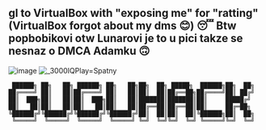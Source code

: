 gl to VirtualBox with "exposing me" for "ratting" (VirtualBox forgot about my dms 😊) 😴
Btw popbobikovi otw Lunarovi je to u pici takze se nesnaz o DMCA Adamku 🙃
----------------------------------------------------------------------------------------
![image](https://user-images.githubusercontent.com/75604883/179795707-895678b5-b6de-4aad-b466-1f777b6f8270.png)
![_3000IQPlay=Spatny](https://user-images.githubusercontent.com/75604883/179793456-52861ecb-783d-498e-910d-9921a9949a15.png)
```
 ██████╗ ██╗   ██╗ ██████╗ ██╗   ██╗██╗  ██╗ █████╗  ██████╗██╗  ██╗
██╔════╝ ██║   ██║██╔════╝ ██║   ██║██║  ██║██╔══██╗██╔════╝██║ ██╔╝
██║  ███╗██║   ██║██║  ███╗██║   ██║███████║███████║██║     █████╔╝ 
██║   ██║██║   ██║██║   ██║██║   ██║██╔══██║██╔══██║██║     ██╔═██╗ 
╚██████╔╝╚██████╔╝╚██████╔╝╚██████╔╝██║  ██║██║  ██║╚██████╗██║  ██╗
 ╚═════╝  ╚═════╝  ╚═════╝  ╚═════╝ ╚═╝  ╚═╝╚═╝  ╚═╝ ╚═════╝╚═╝  ╚═╝
```
